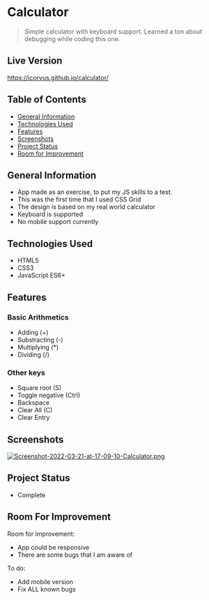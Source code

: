 # Calculator
> Simple calculator with keyboard support. Learned a ton about debugging while coding this one.

## Live Version
https://icorvus.github.io/calculator/

## Table of Contents
* [General Information](#general-information)
* [Technologies Used](#technologies-used)
* [Features](#features)
* [Screenshots](#screenshots)
* [Project Status](#project-status)
* [Room for Improvement](#room-for-improvement)

## General Information
- App made as an exercise, to put my JS skills to a test.
- This was the first time that I used CSS Grid
- The design is based on my real world calculator
- Keyboard is supported
- No mobile support currently

## Technologies Used
- HTML5
- CSS3
- JavaScript ES6+

## Features

### Basic Arithmetics
- Adding (+)
- Substracting (-)
- Multiplying (*)
- Dividing (/)

### Other keys
- Square root (S)
- Toggle negative (Ctrl)
- Backspace
- Clear All (C)
- Clear Entry

## Screenshots
[![Screenshot-2022-03-21-at-17-09-10-Calculator.png](https://i.postimg.cc/hjq7PHcn/Screenshot-2022-03-21-at-17-09-10-Calculator.png)](https://postimg.cc/67YQMb8b)

## Project Status
- Complete

## Room For Improvement

Room for improvement:
- App could be responsive
- There are some bugs that I am aware of

To do:
- Add mobile version
- Fix ALL known bugs